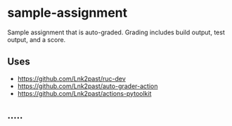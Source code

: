 # sample-assignment

Sample assignment that is auto-graded. Grading includes build output, test output, and a score.

## Uses

- https://github.com/Lnk2past/ruc-dev
- https://github.com/Lnk2past/auto-grader-action
- https://github.com/Lnk2past/actions-pytoolkit

## .....
